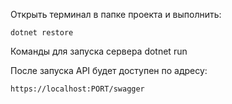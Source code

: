 Открыть терминал в папке проекта и выполнить:

    dotnet restore
Команды для запуска сервера
    dotnet run

После запуска API будет доступен по адресу:

    https://localhost:PORT/swagger
